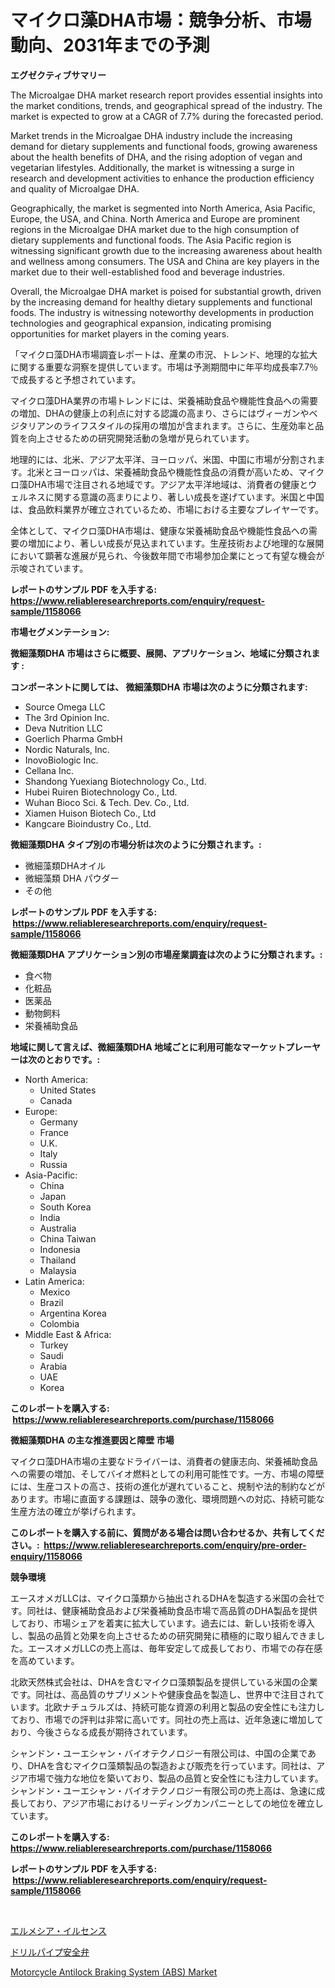 <p><h1>マイクロ藻DHA市場：競争分析、市場動向、2031年までの予測</h1></p><p><strong>エグゼクティブサマリー</strong></p>
<p><p>The Microalgae DHA market research report provides essential insights into the market conditions, trends, and geographical spread of the industry. The market is expected to grow at a CAGR of 7.7% during the forecasted period.</p><p>Market trends in the Microalgae DHA industry include the increasing demand for dietary supplements and functional foods, growing awareness about the health benefits of DHA, and the rising adoption of vegan and vegetarian lifestyles. Additionally, the market is witnessing a surge in research and development activities to enhance the production efficiency and quality of Microalgae DHA.</p><p>Geographically, the market is segmented into North America, Asia Pacific, Europe, the USA, and China. North America and Europe are prominent regions in the Microalgae DHA market due to the high consumption of dietary supplements and functional foods. The Asia Pacific region is witnessing significant growth due to the increasing awareness about health and wellness among consumers. The USA and China are key players in the market due to their well-established food and beverage industries.</p><p>Overall, the Microalgae DHA market is poised for substantial growth, driven by the increasing demand for healthy dietary supplements and functional foods. The industry is witnessing noteworthy developments in production technologies and geographical expansion, indicating promising opportunities for market players in the coming years.</p><p>「マイクロ藻DHA市場調査レポートは、産業の市況、トレンド、地理的な拡大に関する重要な洞察を提供しています。市場は予測期間中に年平均成長率7.7％で成長すると予想されています。</p><p>マイクロ藻DHA業界の市場トレンドには、栄養補助食品や機能性食品への需要の増加、DHAの健康上の利点に対する認識の高まり、さらにはヴィーガンやベジタリアンのライフスタイルの採用の増加が含まれます。さらに、生産効率と品質を向上させるための研究開発活動の急増が見られています。</p><p>地理的には、北米、アジア太平洋、ヨーロッパ、米国、中国に市場が分割されます。北米とヨーロッパは、栄養補助食品や機能性食品の消費が高いため、マイクロ藻DHA市場で注目される地域です。アジア太平洋地域は、消費者の健康とウェルネスに関する意識の高まりにより、著しい成長を遂げています。米国と中国は、食品飲料業界が確立されているため、市場における主要なプレイヤーです。</p><p>全体として、マイクロ藻DHA市場は、健康な栄養補助食品や機能性食品への需要の増加により、著しい成長が見込まれています。生産技術および地理的な展開において顕著な進展が見られ、今後数年間で市場参加企業にとって有望な機会が示唆されています。</p></p>
<p><strong>レポートのサンプル PDF を入手する: <a href="https://www.reliableresearchreports.com/enquiry/request-sample/1158066">https://www.reliableresearchreports.com/enquiry/request-sample/1158066</a></strong></p>
<p><strong>市場セグメンテーション:</strong></p>
<p><strong> 微細藻類DHA 市場はさらに概要、展開、アプリケーション、地域に分類されます :</strong></p>
<p><strong>コンポーネントに関しては、 微細藻類DHA 市場は次のように分類されます: &nbsp;</strong></p>
<p><ul><li>Source Omega LLC</li><li>The 3rd Opinion Inc.</li><li>Deva Nutrition LLC</li><li>Goerlich Pharma GmbH</li><li>Nordic Naturals, Inc.</li><li>InovoBiologic Inc.</li><li>Cellana Inc.</li><li>Shandong Yuexiang Biotechnology Co., Ltd.</li><li>Hubei Ruiren Biotechnology Co., Ltd.</li><li>Wuhan Bioco Sci. & Tech. Dev. Co., Ltd.</li><li>Xiamen Huison Biotech Co., Ltd</li><li>Kangcare Bioindustry Co., Ltd.</li></ul></p>
<p><strong> 微細藻類DHA タイプ別の市場分析は次のように分類されます。:</strong></p>
<p><ul><li>微細藻類DHAオイル</li><li>微細藻類 DHA パウダー</li><li>その他</li></ul></p>
<p><strong>レポートのサンプル PDF を入手する: &nbsp;<a href="https://www.reliableresearchreports.com/enquiry/request-sample/1158066">https://www.reliableresearchreports.com/enquiry/request-sample/1158066</a></strong></p>
<p><strong> 微細藻類DHA アプリケーション別の市場産業調査は次のように分類されます。:</strong></p>
<p><ul><li>食べ物</li><li>化粧品</li><li>医薬品</li><li>動物飼料</li><li>栄養補助食品</li></ul></p>
<p><strong>地域に関して言えば、微細藻類DHA 地域ごとに利用可能なマーケットプレーヤーは次のとおりです。:</strong></p>
<p><ul>
    <li>
        North America:
        <ul>
            <li>United States</li>
            <li>Canada</li>
        </ul>
    </li>
    <li>
        Europe:
        <ul>
            <li>Germany</li>
            <li>France</li>
            <li>U.K.</li>
            <li>Italy</li>
            <li>Russia</li>
        </ul>
    </li>
    <li>
        Asia-Pacific:
        <ul>
            <li>China</li>
            <li>Japan</li>
            <li>South Korea</li>
            <li>India</li>
            <li>Australia</li>
            <li>China Taiwan</li>
            <li>Indonesia</li>
            <li>Thailand</li>
            <li>Malaysia</li>
        </ul>
    </li>
    <li>
        Latin America:
        <ul>
            <li>Mexico</li>
            <li>Brazil</li>
            <li>Argentina Korea</li>
            <li>Colombia</li>
        </ul>
    </li>
    <li>
        Middle East & Africa:
        <ul>
            <li>Turkey</li>
            <li>Saudi</li>
            <li>Arabia</li>
            <li>UAE</li>
            <li>Korea</li>
        </ul>
    </li>
    </ul></p>
<p><strong>このレポートを購入する: &nbsp;<a href="https://www.reliableresearchreports.com/purchase/1158066">https://www.reliableresearchreports.com/purchase/1158066</a></strong></p>
<p><strong>微細藻類DHA の主な推進要因と障壁 市場</strong></p>
<p><p>マイクロ藻DHA市場の主要なドライバーは、消費者の健康志向、栄養補助食品への需要の増加、そしてバイオ燃料としての利用可能性です。一方、市場の障壁には、生産コストの高さ、技術の進化が遅れていること、規制や法的制約などがあります。市場に直面する課題は、競争の激化、環境問題への対応、持続可能な生産方法の確立が挙げられます。</p></p>
<p><strong>このレポートを購入する前に、質問がある場合は問い合わせるか、共有してください。:&nbsp; <a href="https://www.reliableresearchreports.com/enquiry/pre-order-enquiry/1158066">https://www.reliableresearchreports.com/enquiry/pre-order-enquiry/1158066</a></strong></p>
<p><strong>競争環境</strong></p>
<p><p>エースオメガLLCは、マイクロ藻類から抽出されるDHAを製造する米国の会社です。同社は、健康補助食品および栄養補助食品市場で高品質のDHA製品を提供しており、市場シェアを着実に拡大しています。過去には、新しい技術を導入し、製品の品質と効果を向上させるための研究開発に積極的に取り組んできました。エースオメガLLCの売上高は、毎年安定して成長しており、市場での存在感を高めています。</p><p>北欧天然株式会社は、DHAを含むマイクロ藻類製品を提供している米国の企業です。同社は、高品質のサプリメントや健康食品を製造し、世界中で注目されています。北欧ナチュラルズは、持続可能な資源の利用と製品の安全性にも注力しており、市場での評判は非常に高いです。同社の売上高は、近年急速に増加しており、今後さらなる成長が期待されています。</p><p>シャンドン・ユーエシャン・バイオテクノロジー有限公司は、中国の企業であり、DHAを含むマイクロ藻類製品の製造および販売を行っています。同社は、アジア市場で強力な地位を築いており、製品の品質と安全性にも注力しています。シャンドン・ユーエシャン・バイオテクノロジー有限公司の売上高は、急速に成長しており、アジア市場におけるリーディングカンパニーとしての地位を確立しています。</p></p>
<p><strong>このレポートを購入する: &nbsp; <a href="https://www.reliableresearchreports.com/purchase/1158066">https://www.reliableresearchreports.com/purchase/1158066</a></strong></p>
<p><strong>レポートのサンプル PDF を入手する: &nbsp;<a href="https://www.reliableresearchreports.com/enquiry/request-sample/1158066">https://www.reliableresearchreports.com/enquiry/request-sample/1158066</a></strong><strong></strong></p>
<p>&nbsp;</p>
<p><p><a href="https://medium.com/@nicholas.ellison0076890/hermetia-illucens%E5%B8%82%E5%A0%B4%E8%A6%8F%E6%A8%A1%E3%81%A8%E5%B8%82%E5%A0%B4%E5%8B%95%E5%90%91-%E5%AE%8C%E5%85%A8%E3%81%AA%E6%A5%AD%E7%95%8C%E6%A6%82%E6%B3%81-2024%E5%B9%B4%E3%81%8B%E3%82%892031%E5%B9%B4%E3%81%BE%E3%81%A7-8c040645d9c2">エルメシア・イルセンス</a></p><p><a href="https://medium.com/@shawnsmihv6/%E3%83%89%E3%83%AA%E3%83%AB%E3%83%91%E3%82%A4%E3%83%97%E3%82%BB%E3%83%BC%E3%83%95%E3%83%86%E3%82%A3%E3%83%90%E3%83%AB%E3%83%96%E5%B8%82%E5%A0%B4%E8%A6%8F%E6%A8%A1-cagr-%E3%83%88%E3%83%AC%E3%83%B3%E3%83%892024-2030-cb500493f367">ドリルパイプ安全弁</a></p><p><a href="https://view.publitas.com/reportprime-1/motorcycle-antilock-braking-system-abs-market-size-growth-and-forecast-from-2023-2030/">Motorcycle Antilock Braking System (ABS) Market</a></p></p>